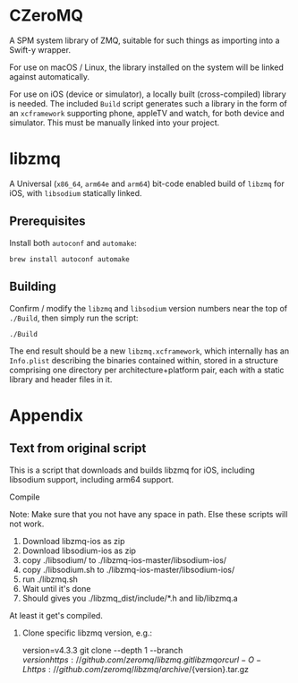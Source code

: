 # CZeroMQ

A SPM system library of ZMQ, suitable for such things as importing into a Swift-y wrapper.

For use on macOS / Linux, the library installed on the system will be linked against automatically.

For use on iOS (device or simulator), a locally built (cross-compiled) library is needed. The included `Build` script generates such a library in the form of an `xcframework` supporting phone, appleTV and watch, for both device and simulator. This must be manually linked into your project.

# libzmq

A Universal (`x86_64`, `arm64e` and `arm64`) bit-code enabled build of `libzmq` for iOS, with `libsodium` statically linked.

## Prerequisites

Install both `autoconf` and `automake`:

    brew install autoconf automake

## Building

Confirm / modify the `libzmq` and `libsodium` version numbers near the top of `./Build`, then simply run the script:

    ./Build

The end result should be a new `libzmq.xcframework`, which internally has an `Info.plist` describing the binaries contained within, stored in a structure comprising one directory per architecture+platform pair, each with a static library and header files in it.

# Appendix

## Text from original script

This is a script that downloads and builds libzmq for iOS, including libsodium support, including arm64 support.

Compile

Note: Make sure that you not have any space in path. Else these scripts will not work.

1. Download libzmq-ios as zip
2. Download libsodium-ios as zip
3. copy ./libsodium/ to ./libzmq-ios-master/libsodium-ios/
4. copy ./libsodium.sh to ./libzmq-ios-master/libsodium-ios/
5. run ./libzmq.sh
6. Wait until it's done
7. Should gives you ./libzmq_dist/include/*.h and lib/libzmq.a

At least it get's compiled.

1. Clone specific libzmq version, e.g.:

    version=v4.3.3
    git clone --depth 1 --branch $version https://github.com/zeromq/libzmq.git libzmq
    or
    curl -O -L https://github.com/zeromq/libzmq/archive/${version}.tar.gz
